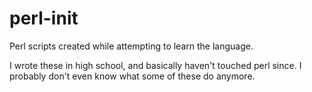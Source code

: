 # perl-init

Perl scripts created while attempting to learn the language.

I wrote these in high school, and basically haven't touched perl since. I probably don't even know what some of these do anymore.

